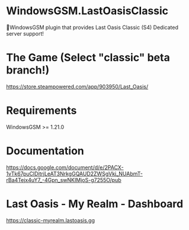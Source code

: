 # WindowsGSM.LastOasisClassic
🧩WindowsGSM plugin that provides Last Oasis Classic (S4) Dedicated server support!

# The Game (Select "classic" beta branch!)
https://store.steampowered.com/app/903950/Last_Oasis/

# Requirements
WindowsGSM >= 1.21.0

# Documentation 
https://docs.google.com/document/d/e/2PACX-1vTk67puClDitrjLeAT3NrkgGQAUD2ZWSgVkj_NUAbmT-rBa4Tejx4uY7_-4Gpn_swNKIMjoS-g7255O/pub

# Last Oasis - My Realm - Dashboard
https://classic-myrealm.lastoasis.gg
